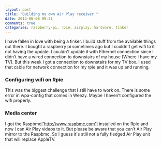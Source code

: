```yaml
---
layout: post
title: "Building my own Air Play receiver "
date: 2013-06-08 09:21
comments: true
categories: raspberry-pi, rpie, airplay, hardware, tinker
---
```


I have fallen in love with being a tinker. I build stuff from the available things out there. I bought a raspberry pi sometimes ago but I couldn't get wifi to it not having the update. I couldn't update it with Ethernet connection since I didn't have a wired connection to downstairs of my house (Where I have my TV). But this week I got a connection to downstairs for my TV box. I used that cable for network connection for my rpie and it was up and running.

### Configuring wifi on Rpie
This was the biggest challenge that I still have to work on. There is some error in wpa-config that comes in Weezy. Maybe I haven't configured the wifi properly.

### Media center
I got the Raspbmc['http://www.raspbmc.com'] installed on the Rpie and now I can Air Play videos to it. But please be aware that you can't Air Play mirror to the Raspbmc. So I guess it's still not a fully fledged Air Play unit that will replace AppleTV. 